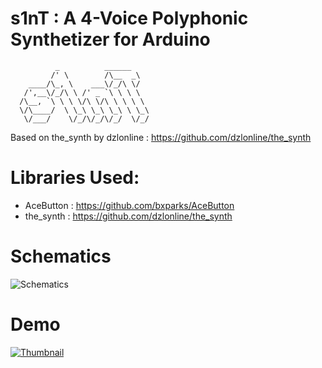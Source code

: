 # s1nT : A 4-Voice Polyphonic Synthetizer for Arduino
```
          _          ______
         /' \        /\__  _\
    ____/\_, \    ___\/_/\ \/
   /',__\/_/\ \ /' _ `\ \ \ \
  /\__, `\ \ \ \/\ \/\ \ \ \ \
  \/\____/  \ \_\ \_\ \_\ \ \_\
   \/___/    \/_/\/_/\/_/  \/_/
````
Based on the_synth by dzlonline : https://github.com/dzlonline/the_synth

# Libraries Used:
* AceButton : https://github.com/bxparks/AceButton
* the_synth : https://github.com/dzlonline/the_synth

# Schematics
![Schematics](documentations/schematics.png)

# Demo
[![Thumbnail](documentations/thumbnail.png)](https://www.youtube.com/watch?v=l1WhdirNEj4)
